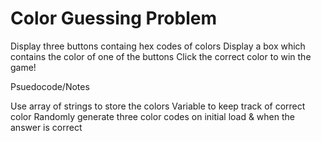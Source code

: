 # Color Guessing Problem

Display three buttons containg hex codes of colors
Display a box which contains the color of one of the buttons
Click the correct color to win the game!

Psuedocode/Notes

Use array of strings to store the colors
Variable to keep track of correct color
Randomly generate three color codes on initial load & when the answer is correct
